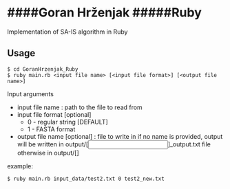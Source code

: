 ﻿####Goran Hrženjak
#####Ruby
==================
Implementation of SA-IS algorithm in Ruby

Usage
-----------
	$ cd GoranHrzenjak_Ruby
    $ ruby main.rb <input file name> [<input file format>] [<output file name>]

Input arguments	
  * input file name : path to the file to read from
  * input file format [optional] 
    * 0 - regular string [DEFAULT]
	* 1 - FASTA format
  * output file name [optional] : file to write in 
    if no name is provided, output will be written in output/[<input file name>]_output.txt file
	otherwise in output/[<output file name>]
	
example:

    $ ruby main.rb input_data/test2.txt 0 test2_new.txt